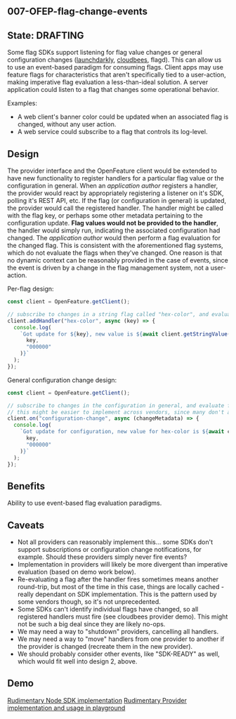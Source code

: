 ## 007-OFEP-flag-change-events

## State: DRAFTING

Some flag SDKs support listening for flag value changes or general configuration changes ([launchdarkly](https://docs.launchdarkly.com/sdk/features/flag-changes), [cloudbees](https://docs.cloudbees.com/docs/cloudbees-feature-management/latest/reporting/configuration-fetched-handler), flagd). This can allow us to use an event-based paradigm for consuming flags. Client apps may use feature flags for characteristics that aren't specifically tied to a user-action, making imperative flag evaluation a less-than-ideal solution. A server application could listen to a flag that changes some operational behavior.

Examples:

- A web client's banner color could be updated when an associated flag is changed, without any user action.
- A web service could subscribe to a flag that controls its log-level.

## Design

The provider interface and the OpenFeature client would be extended to have new functionality to register handlers for a particular flag value or the configuration in general. When an _application author_ registers a handler, the provider would react by appropriately registering a listener on it's SDK, polling it's REST API, etc. If the flag (or configuration in general) is updated, the provider would call the registered handler. The handler might be called with the flag key, or perhaps some other metadata pertaining to the configuration update. **Flag values would not be provided to the handler**, the handler would simply run, indicating the associated configuration had changed. The _application author_ would then perform a flag evaluation for the changed flag. This is consistent with the aforementioned flag systems, which do not evaluate the flags when they've changed. One reason is that no dynamic context can be reasonably provided in the case of events, since the event is driven by a change in the flag management system, not a user-action.

Per-flag design:

```ts
const client = OpenFeature.getClient();

// subscribe to changes in a string flag called "hex-color", and evaluate it when it's updated
client.addHandler("hex-color", async (key) => {
  console.log(
    `Got update for ${key}, new value is ${await client.getStringValue(
      key,
      "000000"
    )}`
  );
});
```

General configuration change design:

```ts
const client = OpenFeature.getClient();

// subscribe to changes in the configuration in general, and evaluate flagd it when it's updated
// this might be easier to implement across vendors, since many don't allow subscription to a particular flag, but general configuration changes
client.on("configuration-change", async (changeMetadata) => {
  console.log(
    `Got update for configuration, new value for hex-color is ${await client.getStringValue(
      key,
      "000000"
    )}`
  );
});
```

## Benefits

Ability to use event-based flag evaluation paradigms.

## Caveats

- Not all providers can reasonably implement this... some SDKs don't support subscriptions or configuration change notifications, for example. Should these providers simply never fire events?
- Implementation in providers will likely be more divergent than imperative evaluation (based on demo work below).
- Re-evaluating a flag after the handler fires sometimes means another round-trip, but most of the time in this case, things are locally cached - really dependant on SDK implementation. This is the pattern used by some vendors though, so it's not unprecedented.
- Some SDKs can't identify individual flags have changed, so all registered handlers must fire (see cloudbees provider demo). This might not be such a big deal since they are likely no-ops.
- We may need a way to "shutdown" providers, cancelling all handlers.
- We may need a way to "move" handlers from one provider to another if the provider is changed (recreate them in the new provider).
- We should probably consider other events, like "SDK-READY" as well, which would fit well into design 2, above.

## Demo

[Rudimentary Node SDK implementation](https://github.com/open-feature/node-sdk/pull/123)
[Rudimentary Provider implementation and usage in playground](https://github.com/open-feature/playground/pull/50)
